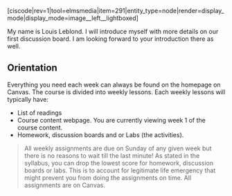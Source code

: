 [ciscode|rev=1|tool=elmsmedia|item=291|entity_type=node|render=display_mode|display_mode=image__left__lightboxed]

My name is Louis Leblond. I will introduce myself with more details on our first discussion board. I am looking forward to your introduction there as well. 


## Orientation
Everything you need each week can always be found on the homepage on Canvas. The course is divided into weekly lessons. Each weekly lessons will typically have: 

* List of readings
* Course content webpage. You are currently viewing week 1 of the course content.
* Homework, discussion boards and or Labs (the activities). 

> All weekly assignments are due on Sunday of any given week but there is no reasons to wait till the last minute! As stated in the syllabus, you can drop the lowest score for homework, discussion boards or labs. This is to account for legitimate life emergency that might prevent you from doing the assignments on time. All assignments are on Canvas.


